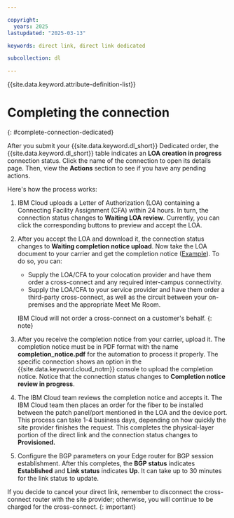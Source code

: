 ```yaml
---

copyright:
  years: 2025
lastupdated: "2025-03-13"

keywords: direct link, direct link dedicated

subcollection: dl

---
```


{{site.data.keyword.attribute-definition-list}}

# Completing the connection
{: #complete-connection-dedicated}

After you submit your {{site.data.keyword.dl_short}} Dedicated order, the {{site.data.keyword.dl_short}} table indicates an **LOA creation in progress** connection status. Click the name of the connection to open its details page. Then, view the **Actions** section to see if you have any pending actions.

Here's how the process works:

1. IBM Cloud uploads a Letter of Authorization (LOA) containing a Connecting Facility Assignment (CFA) within 24 hours. In turn, the connection status changes to **Waiting LOA review**. Currently, you can click the corresponding buttons to preview and accept the LOA.
1. After you accept the LOA and download it, the connection status changes to **Waiting completion notice upload**. Now take the LOA document to your carrier and get the completion notice ([Example](/docs/dl?topic=dl-completion-notice-example)). To do so, you can:

   * Supply the LOA/CFA to your colocation provider and have them order a cross-connect and any required inter-campus connectivity.
   * Supply the LOA/CFA to your service provider and have them order a third-party cross-connect, as well as the circuit between your on-premises and the appropriate Meet Me Room.

   IBM Cloud will not order a cross-connect on a customer's behalf.
   {: note}

1. After you receive the completion notice from your carrier, upload it. The completion notice must be in PDF format with the name **completion_notice.pdf** for the automation to process it properly. The specific connection shows an option in the {{site.data.keyword.cloud_notm}} console to upload the completion notice. Notice that the connection status changes to **Completion notice review in progress**.

1. The IBM Cloud team reviews the completion notice and accepts it. The IBM Cloud team then places an order for the fiber to be installed between the patch panel/port mentioned in the LOA and the device port. This process can take 1-4 business days, depending on how quickly the site provider finishes the request. This completes the physical-layer portion of the direct link and the connection status changes to **Provisioned.**

1. Configure the BGP parameters on your Edge router for BGP session establishment. After this completes, the **BGP status** indicates **Established** and **Link status** indicates **Up**. It can take up to 30 minutes for the link status to update.

If you decide to cancel your direct link, remember to disconnect the cross-connect router with the site provider; otherwise, you will continue to be charged for the cross-connect.
{: important}
